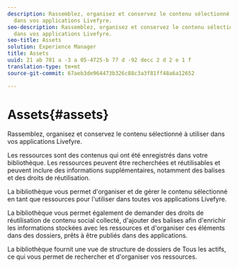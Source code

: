 ```yaml
---
description: Rassemblez, organisez et conservez le contenu sélectionné à utiliser
  dans vos applications Livefyre.
seo-description: Rassemblez, organisez et conservez le contenu sélectionné à utiliser
  dans vos applications Livefyre.
seo-title: Assets
solution: Experience Manager
title: Assets
uuid: 21 ab 781 a -3 a 05-4725-b 77 d -92 decc 2 d 2 e 1 f
translation-type: tm+mt
source-git-commit: 67aeb3de964473b326c88c3a3f81ff48a6a12652

---
```



# Assets{#assets}

Rassemblez, organisez et conservez le contenu sélectionné à utiliser dans vos applications Livefyre.

Les ressources sont des contenus qui ont été enregistrés dans votre bibliothèque. Les ressources peuvent être recherchées et réutilisables et peuvent inclure des informations supplémentaires, notamment des balises et des droits de réutilisation.

La bibliothèque vous permet d'organiser et de gérer le contenu sélectionné en tant que ressources pour l'utiliser dans toutes vos applications Livefyre.

La bibliothèque vous permet également de demander des droits de réutilisation de contenu social collecté, d'ajouter des balises afin d'enrichir les informations stockées avec les ressources et d'organiser ces éléments dans des dossiers, prêts à être publiés dans des applications.

La bibliothèque fournit une vue de structure de dossiers de Tous les actifs, ce qui vous permet de rechercher et d'organiser vos ressources.

